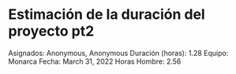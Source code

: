 # Estimación de la duración del proyecto pt2

Asignados: Anonymous, Anonymous
Duración (horas): 1.28
Equipo: Monarca
Fecha: March 31, 2022
Horas Hombre: 2.56